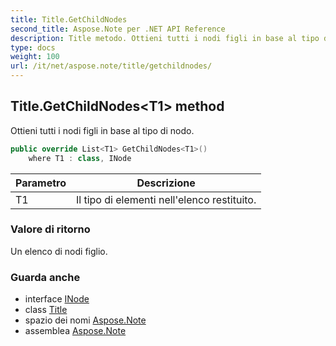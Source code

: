 ```yaml
---
title: Title.GetChildNodes
second_title: Aspose.Note per .NET API Reference
description: Title metodo. Ottieni tutti i nodi figli in base al tipo di nodo.
type: docs
weight: 100
url: /it/net/aspose.note/title/getchildnodes/
---
```

## Title.GetChildNodes&lt;T1&gt; method

Ottieni tutti i nodi figli in base al tipo di nodo.

```csharp
public override List<T1> GetChildNodes<T1>()
    where T1 : class, INode
```

| Parametro | Descrizione |
| --- | --- |
| T1 | Il tipo di elementi nell'elenco restituito. |

### Valore di ritorno

Un elenco di nodi figlio.

### Guarda anche

* interface [INode](../../inode/)
* class [Title](../)
* spazio dei nomi [Aspose.Note](../../title/)
* assemblea [Aspose.Note](../../../)


